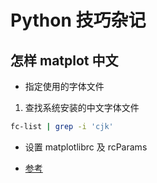 # Python 技巧杂记

## 怎样 matplot 中文
* 指定使用的字体文件
1. 查找系统安装的中文字体文件
```bash
fc-list | grep -i 'cjk'
```

* 设置 matplotlibrc 及 rcParams

* [参考](https://medium.com/marketingdatascience/%E8%A7%A3%E6%B1%BApython-3-matplotlib%E8%88%87seaborn%E8%A6%96%E8%A6%BA%E5%8C%96%E5%A5%97%E4%BB%B6%E4%B8%AD%E6%96%87%E9%A1%AF%E7%A4%BA%E5%95%8F%E9%A1%8C-f7b3773a889b)


